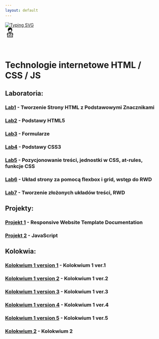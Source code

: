 ```yaml
---
layout: default
---
```


[![Typing SVG](https://readme-typing-svg.herokuapp.com?font=Fira+Code&size=30&pause=1000&color=000000&random=false&width=435&lines=Technologie+Internetowe)](https://github.com/dawidolko/Internet-Technologies)
<br>![Technologie](image/icon.png)

<br/>

# Technologie internetowe HTML / CSS / JS

## Laboratoria:

### [Lab1](LAB1/README.md) - Tworzenie Strony HTML z Podstawowymi Znacznikami
### [Lab2](LAB2/README.md) - Podstawy HTML5
### [Lab3](LAB3/README.md) - Formularze
### [Lab4](LAB4/README.md) - Podstawy CSS3
### [Lab5](LAB5/README.md) - Pozycjonowanie treści, jednostki w CSS, at-rules, funkcje CSS
### [Lab6](LAB6/README.md) - Układ strony za pomocą flexbox i grid, wstęp do RWD
### [Lab7](LAB7/README.md) - Tworzenie złożonych układów treści, RWD

## Projekty:

### [Projekt 1](https://techint.dawidolko.pl/projects/ResWebsiteTemplate/) - Responsive Website Template Documentation
### [Projekt 2](projects/README.md) - JavaScript

## Kolokwia:

### [Kolokwium 1 version 1](Kolokwium1v1/README.md) - Kolokwium 1 ver.1
### [Kolokwium 1 version 2](Kolokwium1v2/README.md) - Kolokwium 1 ver.2
### [Kolokwium 1 version 3](Kolokwium1v3/README.md) - Kolokwium 1 ver.3
### [Kolokwium 1 version 4](Kolokwium1v4/README.md) - Kolokwium 1 ver.4
### [Kolokwium 1 version 5](Kolokwium1v5/README.md) - Kolokwium 1 ver.5

### [Kolokwium 2](Kolokwium2v1/README.md) - Kolokwium 2
